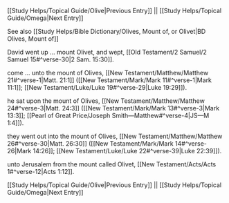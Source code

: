 [[Study Helps/Topical Guide/Olive|Previous Entry]]  ||  [[Study Helps/Topical Guide/Omega|Next Entry]]

 See also [[Study Helps/Bible Dictionary/Olives, Mount of, or Olivet|BD Olives, Mount of]]

 David went up ... mount Olivet, and wept, [[Old Testament/2 Samuel/2 Samuel 15#^verse-30|2 Sam. 15:30]].

 come ... unto the mount of Olives, [[New Testament/Matthew/Matthew 21#^verse-1|Matt. 21:1]] ([[New Testament/Mark/Mark 11#^verse-1|Mark 11:1]]; [[New Testament/Luke/Luke 19#^verse-29|Luke 19:29]]).

 he sat upon the mount of Olives, [[New Testament/Matthew/Matthew 24#^verse-3|Matt. 24:3]] ([[New Testament/Mark/Mark 13#^verse-3|Mark 13:3]]; [[Pearl of Great Price/Joseph Smith—Matthew#^verse-4|JS—M 1:4]]).

 they went out into the mount of Olives, [[New Testament/Matthew/Matthew 26#^verse-30|Matt. 26:30]] ([[New Testament/Mark/Mark 14#^verse-26|Mark 14:26]]; [[New Testament/Luke/Luke 22#^verse-39|Luke 22:39]]).

 unto Jerusalem from the mount called Olivet, [[New Testament/Acts/Acts 1#^verse-12|Acts 1:12]].

[[Study Helps/Topical Guide/Olive|Previous Entry]]  ||  [[Study Helps/Topical Guide/Omega|Next Entry]]